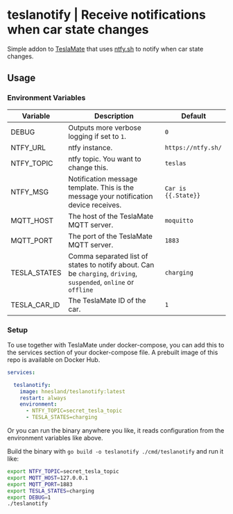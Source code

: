 # teslanotify | Receive notifications when car state changes

Simple addon to [TeslaMate](https://github.com/adriankumpf/teslamate) that uses [ntfy.sh](https://ntfy.sh) to notify when car state changes.

## Usage
### Environment Variables
| Variable     | Description | Default |
| ------------ | ----------- | -------- |
| DEBUG        | Outputs more verbose logging if set to `1`. | `0` |
| NTFY_URL     | ntfy instance. | `https://ntfy.sh/` |
| NTFY_TOPIC   | ntfy topic. You want to change this. | `teslas` |
| NTFY_MSG     | Notification message template. This is the message your notification device receives. | `Car is {{.State}}` |
| MQTT_HOST    | The host of the TeslaMate MQTT server. | `moquitto` |
| MQTT_PORT    | The port of the TeslaMate MQTT server. | `1883` |
| TESLA_STATES | Comma separated list of states to notify about. Can be `charging`, `driving`, `suspended`, `online` or `offline` |`charging` |
| TESLA_CAR_ID | The TeslaMate ID of the car. | `1` |

### Setup

To use together with TeslaMate under docker-compose, you can add this to the services section of your docker-compose file. A prebuilt image of this repo is available on Docker Hub.

```yaml
services:

  teslanotify:
    image: hnesland/teslanotify:latest
    restart: always
    environment:
      - NTFY_TOPIC=secret_tesla_topic
      - TESLA_STATES=charging
```

Or you can run the binary anywhere you like, it reads configuration from the environment variables like above.

Build the binary with `go build -o teslanotify ./cmd/teslanotify` and run it like:

```bash
export NTFY_TOPIC=secret_tesla_topic
export MQTT_HOST=127.0.0.1
export MQTT_PORT=1883
export TESLA_STATES=charging
export DEBUG=1
./teslanotify
```

